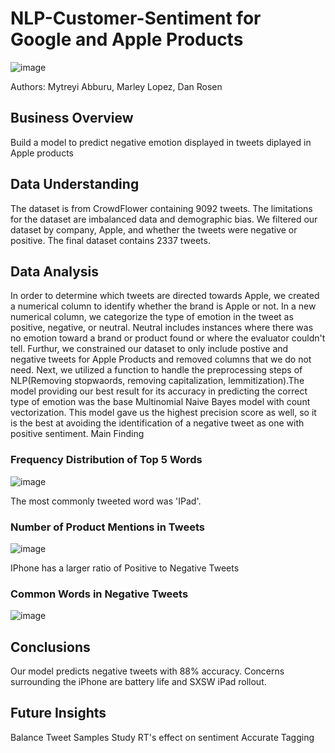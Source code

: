 # NLP-Customer-Sentiment for Google and Apple Products
![image](https://github.com/myt-hue/NLP-Customer-Sentiment-/assets/73657823/6ac2614a-9555-4a6a-b271-0470b82c33d4)

Authors: Mytreyi Abburu, Marley Lopez, Dan Rosen

## Business Overview
Build a model to predict negative emotion displayed in tweets diplayed in Apple products

## Data Understanding
The dataset is from CrowdFlower containing 9092 tweets. The limitations for the dataset are imbalanced data and demographic bias. We filtered our dataset by company, Apple, and whether the tweets were negative or positive. The final dataset contains 2337 tweets. 

## Data Analysis
In order to determine which tweets are directed towards Apple, we created a numerical column to identify whether the brand is Apple or not. In a new numerical column, we categorize the type of emotion in the tweet as positive, negative, or neutral. Neutral includes instances where there was no emotion toward a brand or product found or where the evaluator couldn't tell.  Furthur, we constrained our dataset to only include postive and negative tweets for Apple Products and removed columns that we do not need. Next, we utilized a function to handle the preprocessing steps of NLP(Removing stopwaords, removing capitalization, lemmitization).The model providing our best result for its accuracy in predicting the correct type of emotion was the base Multinomial Naive Bayes model with count vectorization. This model gave us the highest precision score as well, so it is the best at avoiding the identification of a negative tweet as one with positive sentiment.
Main Finding

### Frequency Distribution of Top 5 Words
![image](https://github.com/myt-hue/NLP-Customer-Sentiment-/assets/73657823/ee4a231e-8a6d-415e-b67b-26d533ef439d)

The most commonly tweeted word was 'IPad'.

### Number of Product Mentions in Tweets
![image](https://github.com/myt-hue/NLP-Customer-Sentiment-/assets/73657823/652b2e2f-5905-4cf9-ac10-7b054d9bbf5d)

IPhone has a larger ratio of Positive to Negative Tweets

### Common Words in Negative Tweets
![image](https://github.com/myt-hue/NLP-Customer-Sentiment-/assets/73657823/4a5bb3b0-13b2-4dc8-8bdb-ed0daf0b47e2)

## Conclusions
Our model predicts negative tweets with 88% accuracy. Concerns surrounding the iPhone are battery life and SXSW iPad rollout.

## Future Insights 
Balance Tweet Samples 
Study RT's effect on sentiment
Accurate Tagging




